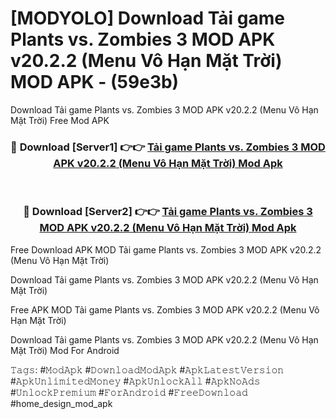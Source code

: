 # [MODYOLO] Download Tải game Plants vs. Zombies 3 MOD APK v20.2.2 (Menu Vô Hạn Mặt Trời) MOD APK - (59e3b)
Download Tải game Plants vs. Zombies 3 MOD APK v20.2.2 (Menu Vô Hạn Mặt Trời) Free Mod APK

<div align="center">
<h3>🔴 Download [Server1] 👉👉 <a href="https://apk-comot.site?title=Tải_game_Plants_vs._Zombies_3_MOD_APK_v20.2.2_(Menu_Vô_Hạn_Mặt_Trời)">Tải game Plants vs. Zombies 3 MOD APK v20.2.2 (Menu Vô Hạn Mặt Trời) Mod Apk</a></h3><br>

<h3>🔴 Download [Server2] 👉👉 <a href="https://apk-comot.site?title=Tải_game_Plants_vs._Zombies_3_MOD_APK_v20.2.2_(Menu_Vô_Hạn_Mặt_Trời)">Tải game Plants vs. Zombies 3 MOD APK v20.2.2 (Menu Vô Hạn Mặt Trời) Mod Apk</a></h3>
</div>


Free Download APK MOD Tải game Plants vs. Zombies 3 MOD APK v20.2.2 (Menu Vô Hạn Mặt Trời)

Download Tải game Plants vs. Zombies 3 MOD APK v20.2.2 (Menu Vô Hạn Mặt Trời) 

Free APK MOD Tải game Plants vs. Zombies 3 MOD APK v20.2.2 (Menu Vô Hạn Mặt Trời) 

Download Tải game Plants vs. Zombies 3 MOD APK v20.2.2 (Menu Vô Hạn Mặt Trời) Mod For Android

𝚃𝚊𝚐𝚜: #𝙼𝚘𝚍𝙰𝚙𝚔 #𝙳𝚘𝚠𝚗𝚕𝚘𝚊𝚍𝙼𝚘𝚍𝙰𝚙𝚔 #𝙰𝚙𝚔𝙻𝚊𝚝𝚎𝚜𝚝𝚅𝚎𝚛𝚜𝚒𝚘𝚗 #𝙰𝚙𝚔𝚄𝚗𝚕𝚒𝚖𝚒𝚝𝚎𝚍𝙼𝚘𝚗𝚎𝚢 #𝙰𝚙𝚔𝚄𝚗𝚕𝚘𝚌𝚔𝙰𝚕𝚕 #𝙰𝚙𝚔𝙽𝚘𝙰𝚍𝚜 #𝚄𝚗𝚕𝚘𝚌𝚔𝙿𝚛𝚎𝚖𝚒𝚞𝚖 #𝙵𝚘𝚛𝙰𝚗𝚍𝚛𝚘𝚒𝚍 #𝙵𝚛𝚎𝚎𝙳𝚘𝚠𝚗𝚕𝚘𝚊𝚍 #home_design_mod_apk
